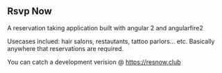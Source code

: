 <h2>Rsvp Now</h2>
A reservation taking application built with angular 2 and angularfire2

Usecases inclued: hair salons, restautants, tattoo parlors... etc.
Basically anywhere that reservations are required.

You can catch a development verision @ https://resnow.club
